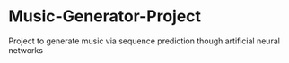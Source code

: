 # Music-Generator-Project
Project to generate music via sequence prediction though artificial neural networks
